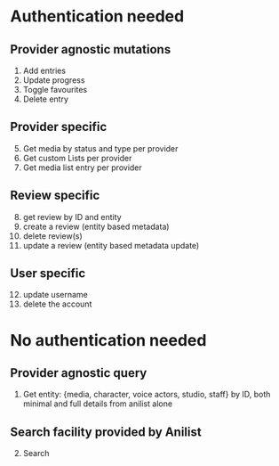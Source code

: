 # Authentication needed

## Provider agnostic mutations
1. Add entries
2. Update progress
3. Toggle favourites
4. Delete entry

## Provider specific
5. Get media by status and type per provider
6. Get custom Lists per provider
7. Get media list entry per provider

## Review specific
8. get review by ID and entity
9. create a review (entity based metadata)
10. delete review(s)
11. update a review (entity based metadata update)

## User specific
12. update username
13. delete the account

# No authentication needed

## Provider agnostic query
1. Get entity: {media, character, voice actors, studio, staff} by ID, both minimal and full details from anilist alone

## Search facility provided by Anilist
2. Search

